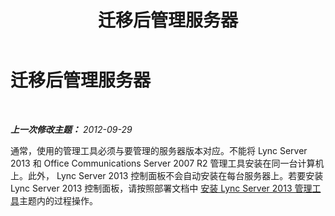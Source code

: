 ﻿---
title: 迁移后管理服务器
TOCTitle: 迁移后管理服务器
ms:assetid: 99c388d7-f6a9-4113-a140-b9be167f2049
ms:mtpsurl: https://technet.microsoft.com/zh-cn/library/JJ205106(v=OCS.15)
ms:contentKeyID: 49313707
ms.date: 05/19/2016
mtps_version: v=OCS.15
ms.translationtype: HT
---

# 迁移后管理服务器

 

_**上一次修改主题：** 2012-09-29_

通常，使用的管理工具必须与要管理的服务器版本对应。不能将 Lync Server 2013 和 Office Communications Server 2007 R2 管理工具安装在同一台计算机上。此外， Lync Server 2013 控制面板不会自动安装在每台服务器上。若要安装 Lync Server 2013 控制面板，请按照部署文档中 [安装 Lync Server 2013 管理工具](lync-server-2013-install-lync-server-administrative-tools.md)主题内的过程操作。

